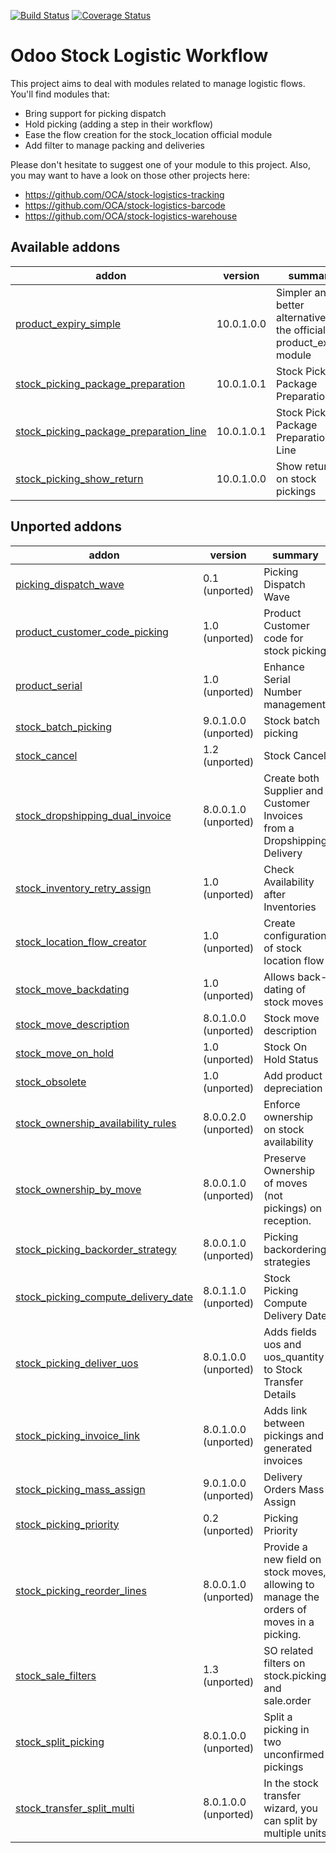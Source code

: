 [![Build Status](https://travis-ci.org/OCA/stock-logistics-workflow.svg?branch=10.0)](https://travis-ci.org/OCA/stock-logistics-workflow)
[![Coverage Status](https://img.shields.io/coveralls/OCA/stock-logistics-workflow.svg)](https://coveralls.io/r/OCA/stock-logistics-workflow?branch=10.0)

Odoo Stock Logistic Workflow
===========================

This project aims to deal with modules related to manage logistic flows. You'll find modules that:

 - Bring support for picking dispatch
 - Hold picking (adding a step in their workflow)
 - Ease the flow creation for the stock_location official module
 - Add filter to manage packing and deliveries

Please don't hesitate to suggest one of your module to this project. Also, you may want to have a look on those other projects here:

 - https://github.com/OCA/stock-logistics-tracking
 - https://github.com/OCA/stock-logistics-barcode
 - https://github.com/OCA/stock-logistics-warehouse

[//]: # (addons)

Available addons
----------------
addon | version | summary
--- | --- | ---
[product_expiry_simple](product_expiry_simple/) | 10.0.1.0.0 | Simpler and better alternative to the official product_expiry module
[stock_picking_package_preparation](stock_picking_package_preparation/) | 10.0.1.0.1 | Stock Picking Package Preparation
[stock_picking_package_preparation_line](stock_picking_package_preparation_line/) | 10.0.1.0.1 | Stock Picking Package Preparation Line
[stock_picking_show_return](stock_picking_show_return/) | 10.0.1.0.0 | Show returns on stock pickings


Unported addons
---------------
addon | version | summary
--- | --- | ---
[picking_dispatch_wave](picking_dispatch_wave/) | 0.1 (unported) | Picking Dispatch Wave
[product_customer_code_picking](product_customer_code_picking/) | 1.0 (unported) | Product Customer code for stock picking
[product_serial](product_serial/) | 1.0 (unported) | Enhance Serial Number management
[stock_batch_picking](stock_batch_picking/) | 9.0.1.0.0 (unported) | Stock batch picking
[stock_cancel](stock_cancel/) | 1.2 (unported) | Stock Cancel
[stock_dropshipping_dual_invoice](stock_dropshipping_dual_invoice/) | 8.0.0.1.0 (unported) | Create both Supplier and Customer Invoices from a Dropshipping Delivery
[stock_inventory_retry_assign](stock_inventory_retry_assign/) | 1.0 (unported) | Check Availability after Inventories
[stock_location_flow_creator](stock_location_flow_creator/) | 1.0 (unported) | Create configuration of stock location flow
[stock_move_backdating](stock_move_backdating/) | 1.0 (unported) | Allows back-dating of stock moves
[stock_move_description](stock_move_description/) | 8.0.1.0.0 (unported) | Stock move description
[stock_move_on_hold](stock_move_on_hold/) | 1.0 (unported) | Stock On Hold Status
[stock_obsolete](stock_obsolete/) | 1.0 (unported) | Add product depreciation
[stock_ownership_availability_rules](stock_ownership_availability_rules/) | 8.0.0.2.0 (unported) | Enforce ownership on stock availability
[stock_ownership_by_move](stock_ownership_by_move/) | 8.0.0.1.0 (unported) | Preserve Ownership of moves (not pickings) on reception.
[stock_picking_backorder_strategy](stock_picking_backorder_strategy/) | 8.0.0.1.0 (unported) | Picking backordering strategies
[stock_picking_compute_delivery_date](stock_picking_compute_delivery_date/) | 8.0.1.1.0 (unported) | Stock Picking Compute Delivery Date
[stock_picking_deliver_uos](stock_picking_deliver_uos/) | 8.0.1.0.0 (unported) | Adds fields uos and uos_quantity to Stock Transfer Details
[stock_picking_invoice_link](stock_picking_invoice_link/) | 8.0.1.0.0 (unported) | Adds link between pickings and generated invoices
[stock_picking_mass_assign](stock_picking_mass_assign/) | 9.0.1.0.0 (unported) | Delivery Orders Mass Assign
[stock_picking_priority](stock_picking_priority/) | 0.2 (unported) | Picking Priority
[stock_picking_reorder_lines](stock_picking_reorder_lines/) | 8.0.0.1.0 (unported) | Provide a new field on stock moves, allowing to manage the orders of moves in a picking.
[stock_sale_filters](stock_sale_filters/) | 1.3 (unported) | SO related filters on stock.picking and sale.order
[stock_split_picking](stock_split_picking/) | 8.0.1.0.0 (unported) | Split a picking in two unconfirmed pickings
[stock_transfer_split_multi](stock_transfer_split_multi/) | 8.0.1.0.0 (unported) | In the stock transfer wizard, you can split by multiple units

[//]: # (end addons)
